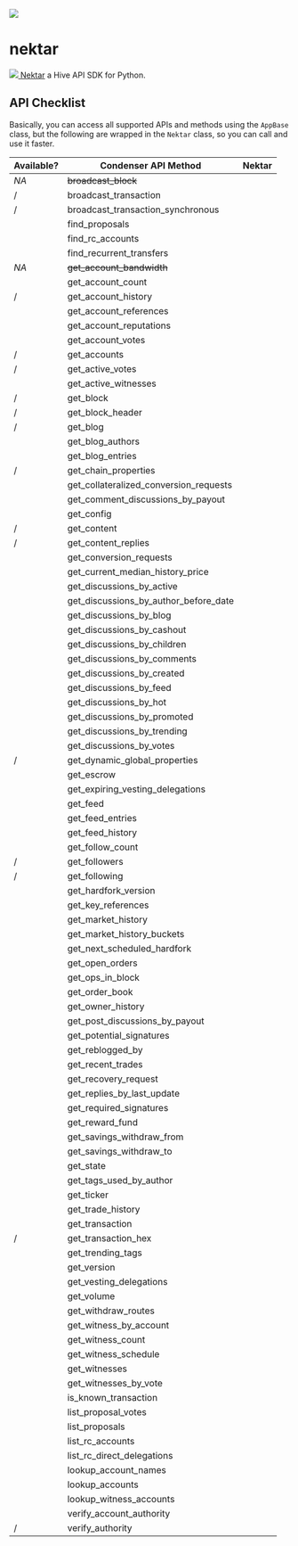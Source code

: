 ![](/resources/banner.png)

# nektar

[![](https://images.hive.blog/20x20/https://images.ecency.com/DQmQBYsZc8G6awKZcVbonRsJBUWJ1HTZy3WuTaMXvBreyhj/4511507.png) Nektar](#) a Hive API SDK for Python.

## API Checklist

Basically, you can access all supported APIs and methods using the `AppBase` class, but the following are wrapped in the `Nektar` class, so you can call and use it faster. 

| Available? | Condenser API Method                   | Nektar |
| ---------- | -------------------------------------- | ------ |
| *NA*       | ~~broadcast_block~~                    |        |
| /          | broadcast_transaction                  |        |
| /          | broadcast_transaction_synchronous      |        |
|            | find_proposals                         |        |
|            | find_rc_accounts                       |        |
|            | find_recurrent_transfers               |        |
| *NA*       | ~~get_account_bandwidth~~              |        |
|            | get_account_count                      |        |
| /          | get_account_history                    |        |
|            | get_account_references                 |        |
|            | get_account_reputations                |        |
|            | get_account_votes                      |        |
| /          | get_accounts                           |        |
| /          | get_active_votes                       |        |
|            | get_active_witnesses                   |        |
| /          | get_block                              |        |
| /          | get_block_header                       |        |
| /          | get_blog                               |        |
|            | get_blog_authors                       |        |
|            | get_blog_entries                       |        |
| /          | get_chain_properties                   |        |
|            | get_collateralized_conversion_requests |        |
|            | get_comment_discussions_by_payout      |        |
|            | get_config                             |        |
| /          | get_content                            |        |
| /          | get_content_replies                    |        |
|            | get_conversion_requests                |        |
|            | get_current_median_history_price       |        |
|            | get_discussions_by_active              |        |
|            | get_discussions_by_author_before_date  |        |
|            | get_discussions_by_blog                |        |
|            | get_discussions_by_cashout             |        |
|            | get_discussions_by_children            |        |
|            | get_discussions_by_comments            |        |
|            | get_discussions_by_created             |        |
|            | get_discussions_by_feed                |        |
|            | get_discussions_by_hot                 |        |
|            | get_discussions_by_promoted            |        |
|            | get_discussions_by_trending            |        |
|            | get_discussions_by_votes               |        |
| /          | get_dynamic_global_properties          |        |
|            | get_escrow                             |        |
|            | get_expiring_vesting_delegations       |        |
|            | get_feed                               |        |
|            | get_feed_entries                       |        |
|            | get_feed_history                       |        |
|            | get_follow_count                       |        |
| /          | get_followers                          |        |
| /          | get_following                          |        |
|            | get_hardfork_version                   |        |
|            | get_key_references                     |        |
|            | get_market_history                     |        |
|            | get_market_history_buckets             |        |
|            | get_next_scheduled_hardfork            |        |
|            | get_open_orders                        |        |
|            | get_ops_in_block                       |        |
|            | get_order_book                         |        |
|            | get_owner_history                      |        |
|            | get_post_discussions_by_payout         |        |
|            | get_potential_signatures               |        |
|            | get_reblogged_by                       |        |
|            | get_recent_trades                      |        |
|            | get_recovery_request                   |        |
|            | get_replies_by_last_update             |        |
|            | get_required_signatures                |        |
|            | get_reward_fund                        |        |
|            | get_savings_withdraw_from              |        |
|            | get_savings_withdraw_to                |        |
|            | get_state                              |        |
|            | get_tags_used_by_author                |        |
|            | get_ticker                             |        |
|            | get_trade_history                      |        |
|            | get_transaction                        |        |
| /          | get_transaction_hex                    |        |
|            | get_trending_tags                      |        |
|            | get_version                            |        |
|            | get_vesting_delegations                |        |
|            | get_volume                             |        |
|            | get_withdraw_routes                    |        |
|            | get_witness_by_account                 |        |
|            | get_witness_count                      |        |
|            | get_witness_schedule                   |        |
|            | get_witnesses                          |        |
|            | get_witnesses_by_vote                  |        |
|            | is_known_transaction                   |        |
|            | list_proposal_votes                    |        |
|            | list_proposals                         |        |
|            | list_rc_accounts                       |        |
|            | list_rc_direct_delegations             |        |
|            | lookup_account_names                   |        |
|            | lookup_accounts                        |        |
|            | lookup_witness_accounts                |        |
|            | verify_account_authority               |        |
| /          | verify_authority                       |        |